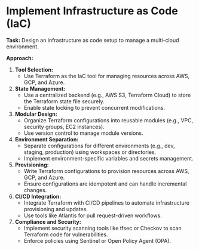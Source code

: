 # Implement Infrastructure as Code (IaC)

**Task:** Design an infrastructure as code setup to manage a multi-cloud environment.

**Approach:**

1. **Tool Selection:**
    - Use Terraform as the IaC tool for managing resources across AWS, GCP, and Azure.
2. **State Management:**
    - Use a centralized backend (e.g., AWS S3, Terraform Cloud) to store the Terraform state file securely.
    - Enable state locking to prevent concurrent modifications.
3. **Modular Design:**
    - Organize Terraform configurations into reusable modules (e.g., VPC, security groups, EC2 instances).
    - Use version control to manage module versions.
4. **Environment Separation:**
    - Separate configurations for different environments (e.g., dev, staging, production) using workspaces or directories.
    - Implement environment-specific variables and secrets management.
5. **Provisioning:**
    - Write Terraform configurations to provision resources across AWS, GCP, and Azure.
    - Ensure configurations are idempotent and can handle incremental changes.
6. **CI/CD Integration:**
    - Integrate Terraform with CI/CD pipelines to automate infrastructure provisioning and updates.
    - Use tools like Atlantis for pull request-driven workflows.
7. **Compliance and Security:**
    - Implement security scanning tools like tfsec or Checkov to scan Terraform code for vulnerabilities.
    - Enforce policies using Sentinel or Open Policy Agent (OPA).